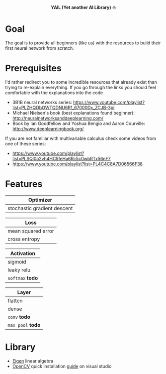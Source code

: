 <p align="center"><b>YAIL (Yet another AI Library)</b> ⛵</p>

# Goal
The goal is to provide all beginners (like us) with the resources to build their first neural network from scratch.

# Prerequisites
I'd rather redirect you to some incredible resources that already exist than trying to re-explain everything. If you go through the links you should feel comfortable with the explanations into the code

- 3B1B neural networks series: https://www.youtube.com/playlist?list=PLZHQObOWTQDNU6R1_67000Dx_ZCJB-3pi  
- Michael Nielsen's book (best explanations found beginner): http://neuralnetworksanddeeplearning.com/
- Book by Ian Goodfellow and Yoshua Bengio and Aaron Courville: http://www.deeplearningbook.org/

If you are not familiar with multivariable calculus check some videos from one of these series:
- https://www.youtube.com/playlist?list=PLSQl0a2vh4HC5feHa6Rc5c0wbRTx56nF7 
- https://www.youtube.com/playlist?list=PL4C4C8A7D06566F38

# Features

| Optimizer     | 
| ------------- |
| stochastic gradient descent |

| Loss     | 
| ------------- |
| mean squared error |
| cross entropy |

| Activation |
| ------------- |
| sigmoid |
| leaky relu |
| `softmax` **todo** |

| Layer     | 
| ------------- |
| flatten |
| dense |
| `conv` **todo** |
| `max pool` **todo** |


# Library 
- [Eigen](http://eigen.tuxfamily.org/index.php?title=Main_Page) linear algebra 
- [OpenCV](https://opencv.org/releases.html) quick installation [guide](https://github.com/pascal-canuel/VSOpenCV) on visual studio  



